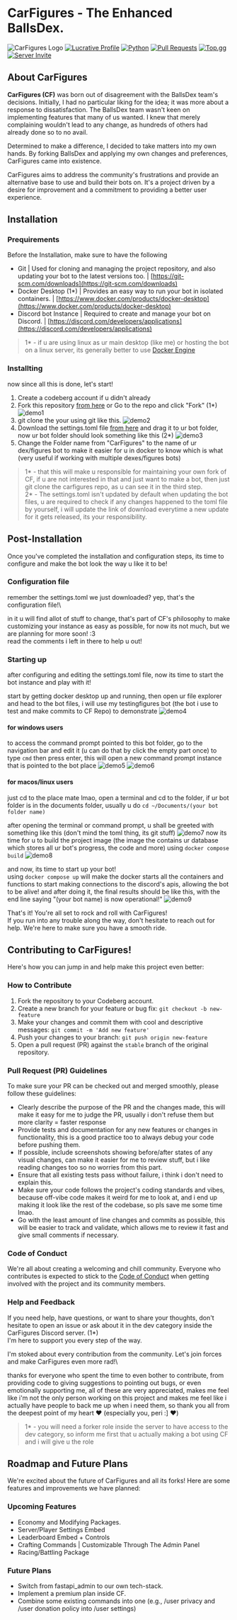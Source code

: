# CarFigures - The Enhanced BallsDex.

![CarFigures Logo](assets/logos/Banner.png)
[![Lucrative Profile](https://img.shields.io/badge/Array's%20Profile-ffffff?style=for-the-badge&logo=codeberg&logoColor=black)](https://codeberg.org/Lucrative/)
[![Python](https://img.shields.io/badge/Discord.py-ffffff?style=for-the-badge&logo=python&logoColor=blue)](https://python.org)
[![Pull Requests](https://img.shields.io/badge/Pull_Requests-white?style=for-the-badge&logo=git&logoColor=F1502F)](https://codeberg.org/Lucrative/CarFigures/pulls)
[![Top.gg](https://img.shields.io/badge/Top.gg-white?style=for-the-badge&logo=top.gg&logoColor=ff3366)]()
[![Server Invite](https://img.shields.io/badge/Server_Invite-white?style=for-the-badge&logo=discord&logoColor=7289da&)](https://discord.gg/PVFyN34ykA)

## About CarFigures

**CarFigures (CF)** was born out of disagreement with the BallsDex team's decisions. Initially, I had no particular liking for the idea; it was more about a response to dissatisfaction. The BallsDex team wasn't keen on implementing features that many of us wanted. I knew that merely complaining wouldn't lead to any change, as hundreds of others had already done so to no avail.

Determined to make a difference, I decided to take matters into my own hands. By forking BallsDex and applying my own changes and preferences, CarFigures came into existence.

CarFigures aims to address the community's frustrations and provide an alternative base to use and build their bots on. It's a project driven by a desire for improvement and a commitment to providing a better user experience.




## Installation
### Prequirements
Before the Installation, make sure to have the following

- Git | Used for cloning and managing the project repository, and also updating your bot to the latest versions too. | [https://git-scm.com/downloads](https://git-scm.com/downloads) 
- Docker Desktop (1*) | Provides an easy way to run your bot in isolated containers. | [https://www.docker.com/products/docker-desktop](https://www.docker.com/products/docker-desktop) 
- Discord bot Instance | Required to create and manage your bot on Discord. | [https://discord.com/developers/applications](https://discord.com/developers/applications)

> 1* - if u are using linux as ur main desktop (like me) or hosting the bot on a linux server, its generally better to use [Docker Engine](https://docs.docker.com/engine/install/)

### Installting
now since all this is done, let's start!

1. Create a codeberg account if u didn't already
2. Fork this repository [from here](https://codeberg.org/array_ye/CarFigures/fork) or Go to the repo and click "Fork" (1*) ![demo1](assets/demos/demo1.png)
3. git clone the your using git like this. ![demo2](assets/demos/demo2.png)
4. Download the settings.toml file [from here](https://drive.usercontent.google.com/download?id=1ZMm3zRS__UC7QOzGGN4ZyxmjnhLbp1sl&export=download&authuser=0) and drag it to ur bot folder, now ur bot folder should look something like this (2*) ![demo3](assets/demos/demo3.png)
5. Change the Folder name from "CarFigures" to the name of ur dex/figures bot to make it easier for u in docker to know which is what (very useful if working with multiple dexes/figures bots)



> 1* - that this will make u responsible for maintaining your own fork of CF, if u are not interested in that and just want to make a bot, then just git clone the carfigures repo, as u can see it in the third step.\
> 2* - The settings.toml isn't updated by default when updating the bot files, u are required to check if any changes happened to the toml file by yourself, i will update the link of download everytime a new update for it gets released, its your responsibility.
 
## Post-Installation

Once you've completed the installation and configuration steps, its time to configure and make the bot look the way u like it to be!

### Configuration file
remember the settings.toml we just downloaded? yep, that's the configuration file!\

in it u will find allot of stuff to change, that's part of CF's philosophy to make customizing your instance as easy as possible, for now its not much, but we are planning for more soon! :3\
read the comments i left in there to help u out!

### Starting up
after configuring and editing the settings.toml file, now its time to start the bot instance and play with it!

start by getting docker desktop up and running, then open ur file explorer and head to the bot files, i will use my testingfigures bot (the bot i use to test and make commits to CF Repo) to demonstrate ![demo4](assets/demos/demo4.png)

#### for windows users
to access the command prompt pointed to this bot folder, go to the navigation bar and edit it (u can do that by click the empty part once) to type `cmd` then press enter, this will open a new command prompt instance that is pointed to the bot place
![demo5](assets/demos/demo5.png)
![demo6](assets/demos/demo6.png)

#### for macos/linux users
just cd to the place mate lmao, open a terminal and cd to the folder, if ur bot folder is in the documents folder, usually u do `cd ~/Documents/(your bot folder name)`

after opening the terminal or command prompt, u shall be greeted with something like this (don't mind the toml thing, its git stuff)
![demo7](assets/demos/demo7.png)
now its time for u to build the project image (the image the contains ur database which stores all ur bot's progress, the code and more) using `docker compose build`
![demo8](assets/demos/demo8.png)

and now, its time to start up your bot!\
using `docker compose up` will make the docker starts all the containers and functions to start making connections to the discord's apis, allowing the bot to be alive!
and after doing it, the final results should be like this, with the end line saying "(your bot name) is now operational!"
![demo9](assets/demos/demo9.png)

That's it! You're all set to rock and roll with CarFigures!\
If you run into any trouble along the way, don't hesitate to reach out for help. We're here to make sure you have a smooth ride.

## Contributing to CarFigures!

Here's how you can jump in and help make this project even better:

### How to Contribute

1. Fork the repository to your Codeberg account.
2. Create a new branch for your feature or bug fix: `git checkout -b new-feature`
3. Make your changes and commit them with cool and descriptive messages: `git commit -m 'Add new feature'`
4. Push your changes to your branch: `git push origin new-feature`
5. Open a pull request (PR) against the `stable` branch of the original repository.

### Pull Request (PR) Guidelines

To make sure your PR can be checked out and merged smoothly, please follow these guidelines:

- Clearly describe the purpose of the PR and the changes made, this will make it easy for me to judge the PR, usually i don't refuse them but more clarity = faster response
- Provide tests and documentation for any new features or changes in functionality, this is a good practice too to always debug your code before pushing them.
- If possible, include screenshots showing before/after states of any visual changes, can make it easier for me to review stuff, but i like reading changes too so no worries from this part.
- Ensure that all existing tests pass without failure, i think i don't need to explain this.
- Make sure your code follows the project's coding standards and vibes, because off-vibe code makes it weird for me to look at, and i end up making it look like the rest of the codebase, so pls save me some time lmao.
- Go with the least amount of line changes and commits as possible, this will be easier to track and validate, which allows me to review it fast and give small comments if necessary.

### Code of Conduct

We're all about creating a welcoming and chill community.
Everyone who contributes is expected to stick to the [Code of Conduct](./assets/CODE_OF_CONDUCT.md) when getting involved with the project and its community members.

### Help and Feedback

If you need help, have questions, or want to share your thoughts, don't hesitate to open an issue or ask about it in the dev category inside the CarFigures Discord server. (1*)\
I'm here to support you every step of the way.

I'm stoked about every contribution from the community. Let's join forces and make CarFigures even more rad!\

thanks for everyone who spent the time to even bother to contribute, from providing code to giving suggestions to pointing out bugs, or even emotionally supporting me, all of these are very appreciated, makes me feel like i'm not the only person working on this project and makes me feel like i actually have people to back me up when i need them, so thank you all from the deepest point of my heart ❤️ (especially you, peri :] ❤️)

> 1* - you will need a forker role inside the server to have access to the dev category, so inform me first that u actually making a bot using CF and i will give u the role

## Roadmap and Future Plans
We're excited about the future of CarFigures and all its forks! Here are some features and improvements we have planned:

### Upcoming Features

- Economy and Modifying Packages.
- Server/Player Settings Embed
- Leaderboard Embed + Controls
- Crafting Commands | Customizable Through The Admin Panel
- Racing/Battling Package

### Future Plans

- Switch from fastapi_admin to our own tech-stack.
- Implement a premium plan inside CF.
- Combine some existing commands into one (e.g., /user privacy and /user donation policy into /user settings)